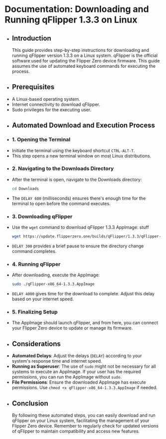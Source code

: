 # Documentation: Downloading and Running qFlipper 1.3.3 on Linux
- ## Introduction
  This guide provides step-by-step instructions for downloading and running qFlipper version 1.3.3 on a Linux system. qFlipper is the official software used for updating the Flipper Zero device firmware. This guide assumes the use of automated keyboard commands for executing the process.
- ## Prerequisites
- A Linux-based operating system.
- Internet connectivity to download qFlipper.
- Sudo privileges for the executing user.
- ## Automated Download and Execution Process
- ### 1. Opening the Terminal
- Initiate the terminal using the keyboard shortcut `CTRL-ALT-T`.
- This step opens a new terminal window on most Linux distributions.
- ### 2. Navigating to the Downloads Directory
- After the terminal is open, navigate to the Downloads directory:
  ```bash
  cd Downloads
  ```
- The `DELAY 600` (milliseconds) ensures there's enough time for the terminal to open before the command executes.
- ### 3. Downloading qFlipper
- Use the `wget` command to download qFlipper 1.3.3 AppImage: stuff
  ```bash
  wget https://update.flipperzero.one/builds/qFlipper/1.3.3/qFlipper-x86_64-1.3.3.AppImage
  ```
- `DELAY 300` provides a brief pause to ensure the directory change command completes.
- ### 4. Running qFlipper
- After downloading, execute the AppImage:
  ```bash
  sudo ./qFlipper-x86_64-1.3.3.AppImage
  ```
- `DELAY 4000` gives time for the download to complete. Adjust this delay based on your internet speed.
- ### 5. Finalizing Setup
- The AppImage should launch qFlipper, and from here, you can connect your Flipper Zero device to update or manage its firmware.
- ## Considerations
- **Automated Delays**: Adjust the delays (`DELAY`) according to your system's response time and internet speed.
- **Running as Superuser**: The use of `sudo` might not be necessary for all systems to execute an AppImage. If your user has the required permissions, you can run the AppImage without `sudo`.
- **File Permissions**: Ensure the downloaded AppImage has execute permissions. Use `chmod +x qFlipper-x86_64-1.3.3.AppImage` if needed.
- ## Conclusion
  By following these automated steps, you can easily download and run qFlipper on your Linux system, facilitating the management of your Flipper Zero device. Remember to regularly check for updated versions of qFlipper to maintain compatibility and access new features.